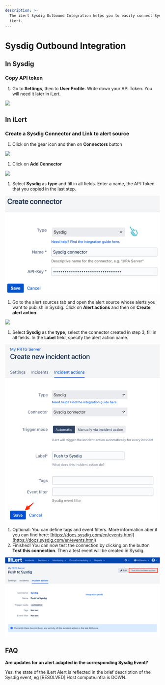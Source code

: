 ```yaml
---
description: >-
  The iLert Sysdig Outbound Integration helps you to easily connect Sysdig with
  iLert.
---
```


# Sysdig Outbound Integration

## In Sysdig <a href="#in-topdesk" id="in-topdesk"></a>

### Copy API token <a href="#create-api-user" id="create-api-user"></a>

1. Go to **Settings**, then to **User Profile.** Write down your API Token. You will need it later in iLert.

![](<../../.gitbook/assets/Profile\_-\_Settings\_-\_Sysdig (1).png>)

## In iLert <a href="#in-ilert" id="in-ilert"></a>

### Create a Sysdig Connector and Link to alert source <a href="#create-alarm-source" id="create-alarm-source"></a>

1. Click on the gear icon and then on **Connectors** button

![](<../../.gitbook/assets/go\_to\_connectors (5).png>)

1. Click on **Add Connector**

![](<../../.gitbook/assets/create\_connector\_button (3).png>)

1. Select **Sysdig** as **type** and fill in all fields. Enter a name, the API Token that you copied in the last step.

![](<../../.gitbook/assets/iLert (5).png>)

1. Go to the alert sources tab and open the alert source whose alerts you want to publish in Sysdig. Click on **Alert actions** and then on **Create alert action**.

![](<../../.gitbook/assets/new\_incident\_action (8).png>)

1. Select **Sysdig** as the **type**, select the connector created in step 3, fill in all fields. In the **Label** field, specify the alert action name.

![](<../../.gitbook/assets/iLert (67).png>)

1. Optional: You can define tags and event filters. More information aber it you can find here: [https://docs.sysdig.com/en/events.html](https://docs.sysdig.com/en/events.html)
2. Finished! You can now test the connection by clicking on the button **Test this connection**. Then a test event will be created in Sysdig.

![](<../../.gitbook/assets/iLert (68).png>)

## FAQ <a href="#faq" id="faq"></a>

**Are updates for an alert adapted in the corresponding Sysdig Event?**

Yes, the state of the iLert Alert is reflected in the brief description of the Sysdig event, eg \[RESOLVED] Host compute.infra is DOWN.
